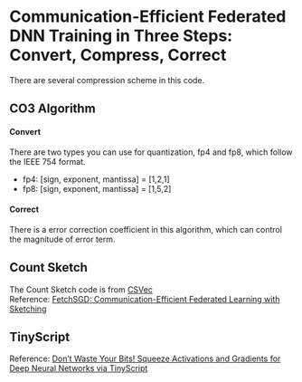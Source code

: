 # Communication-Efficient Federated DNN Training in Three Steps: Convert, Compress, Correct

There are several compression scheme in this code.
## CO3 Algorithm
#### Convert
There are two types you can use for quantization, fp4 and fp8, which follow the IEEE 754 format.
- fp4: [sign, exponent, mantissa] = [1,2,1]
- fp8: [sign, exponent, mantissa] = [1,5,2]

#### Correct
There is a error correction coefficient in this algorithm, which can control the magnitude of error term.

## Count Sketch
The Count Sketch code is from [CSVec](https://github.com/nikitaivkin/csh)  
Reference: [FetchSGD: Communication-Efficient Federated Learning with Sketching](https://proceedings.mlr.press/v119/fu20c.html)

## TinyScript
Reference: [Don’t Waste Your Bits! Squeeze Activations and Gradients for Deep Neural Networks via TinyScript](https://proceedings.mlr.press/v119/fu20c.html)
